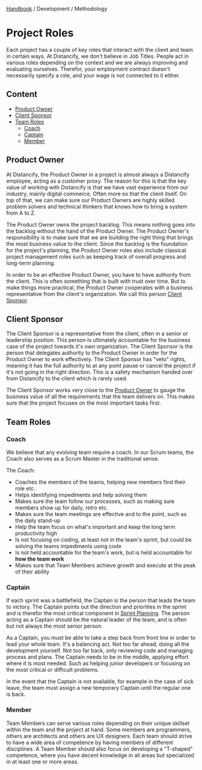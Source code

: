 [Handbook](../../README.md) / Development / Methodology

# Project Roles

Each project has a couple of key roles that interact with the client and team in certain ways. At Distancify, we don't believe in Job Titles. People act in various roles depending on the context and we are always improving and evaluating ourselves. Therefor, your employment contract doesn't necessarily specify a role, and your wage is not connected to it either.

## Content

- [Product Owner](#product-owner)
- [Client Sponsor](#client-sponsor)
- [Team Roles](#team-roles)
  - [Coach](#coach)
  - [Captain](#captain)
  - [Member](#member)

## Product Owner

At Distancify, the Product Owner in a project is almost always a Distancify employee, acting as a customer proxy. The reason for this is that the key value of working with Distancify is that we have vast experience from our industry, mainly digital commerce. Often more so that the client itself. On top of that, we can make sure our Product Owners are highly skilled problem solvers and technical thinkers that knows how to bring a system from A to Z.

The Product Owner owns the project backlog. This means nothing goes into the backlog without the hand of the Product Owner. The Product Owner's responsibility is to make sure that we are building the right thing that brings the most business value to the client. Since the backlog is the foundation for the project's planning, the Product Owner roles also include classical project management roles such as keeping track of overall progress and long-term planning.

In order to be an effective Product Owner, you have to have authority from the client. This is often something that is built with trust over time. But to make things more practical, the Product Owner cooperates with a business representative from the client's organization. We call this person [Client Sponsor](#client-sponsor).

## Client Sponsor

The Client Sponsor is a representative from the client, often in a senior or leadership position. This person is ultimately accountable for the business case of the project towards it's own organization. The Client Sponsor is the person that delegates authority to the Product Owner in order for the Product Owner to work effectively. The Client Sponsor has "veto" rights, meaning it has the full authority to at any point pause or cancel the project if it's not going in the right direction. This is a safety mechanism handed over from Distancify to the client which is rarely used.

The Client Sponsor works very close to the [Product Owner](#product-owner) to gauge the business value of all the requirements that the team delivers on. This makes sure that the project focuses on the most important tasks first.

## Team Roles

### Coach

We believe that any evolving team require a coach. In our Scrum teams, the Coach also serves as a Scrum Master in the traditional sense.

The Coach:

- Coaches the members of the teams, helping new members find their role etc.
- Helps identifying impediments and help solving them
- Makes sure the team follow our processes, such as making sure members show up for daily, retro etc.
- Makes sure the team meetings are effective and to the point, such as the daily stand-up
- Help the team focus on what's important and keep the long term productivity high
- Is not focusing on coding, at least not in the team's sprint, but could be solving the teams impediments using code
- Is not held accountable for the team's work, but is held accountable for **how the team work**
- Makes sure that Team Members achieve growth and execute at the peak of their ability

### Captain

If each sprint was a battlefield, the Captain is the person that leads the team to victory. The Captain points out the direction and priorities in the sprint and is therefor the most critical component in [Sprint Planning](sprint-cycle.md#sprint-planning). The person acting as a Captain should be the natural leader of the team, and is often but not always the most senior person.

As a Captain, you must be able to take a step back from front line in order to lead your whole team. It's a balancing act. Not too far ahead, doing all the development yourself. Not too far back, only reviewing code and managing process and plans. The Captain needs to be in the middle, applying effort where it is most needed. Such as helping junior developers or focusing on the most critical or difficult problems.

In the event that the Captain is not available, for example in the case of sick leave, the team must assign a new temporary Captain until the regular one is back.

### Member

Team Members can serve various roles depending on their unique skillset within the team and the project at hand. Some members are programmers, others are architects and others are UX designers. Each team should strive to have a wide area of competence by having members of different disciplines. A Team Member should also focus on developing a "T-shaped" competence, where you have decent knowledge in all areas but specialized in at least one or more areas.
